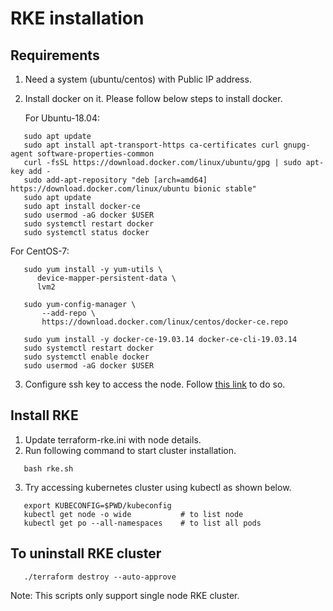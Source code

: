 # RKE installation

## Requirements
1. Need a system (ubuntu/centos) with Public IP address.
2. Install docker on it. Please follow below steps to install docker.

   For Ubuntu-18.04:
```
   sudo apt update
   sudo apt install apt-transport-https ca-certificates curl gnupg-agent software-properties-common
   curl -fsSL https://download.docker.com/linux/ubuntu/gpg | sudo apt-key add -
   sudo add-apt-repository "deb [arch=amd64] https://download.docker.com/linux/ubuntu bionic stable"
   sudo apt update
   sudo apt install docker-ce
   sudo usermod -aG docker $USER
   sudo systemctl restart docker
   sudo systemctl status docker
```
   For CentOS-7:
```
   sudo yum install -y yum-utils \
      device-mapper-persistent-data \
      lvm2

   sudo yum-config-manager \
       --add-repo \
       https://download.docker.com/linux/centos/docker-ce.repo

   sudo yum install -y docker-ce-19.03.14 docker-ce-cli-19.03.14
   sudo systemctl restart docker
   sudo systemctl enable docker
   sudo usermod -aG docker $USER
```

3. Configure ssh key to access the node. Follow [this link](https://www.digitalocean.com/community/tutorials/how-to-set-up-ssh-keys-2) to do so.
   

## Install RKE
1. Update terraform-rke.ini with node details.
2. Run following command to start cluster installation.
```
   bash rke.sh
```
3. Try accessing kubernetes cluster using kubectl as shown below.
```
   export KUBECONFIG=$PWD/kubeconfig
   kubectl get node -o wide           # to list node
   kubectl get po --all-namespaces    # to list all pods
```

## To uninstall RKE cluster
```
   ./terraform destroy --auto-approve
```

Note: This scripts only support single node RKE cluster.
